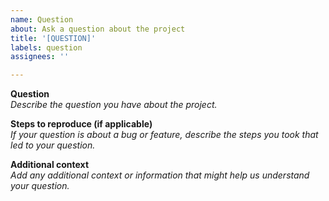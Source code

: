 ```yaml
---
name: Question
about: Ask a question about the project
title: '[QUESTION]'
labels: question
assignees: ''

---
```


**Question**  
*Describe the question you have about the project.*

**Steps to reproduce (if applicable)**  
*If your question is about a bug or feature, describe the steps you took that led to your question.*

**Additional context**  
*Add any additional context or information that might help us understand your question.*
